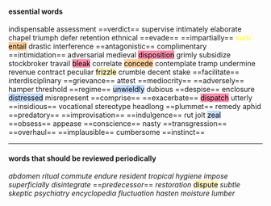 #### essential words
indispensable assessment ==verdict== supervise intimately elaborate chapel triumph defer retention ethnical ==evade== ==impartially== <mark style="background: transparent; color: yellow">curb</mark> <mark style="background: #FFB86CA6;">entail</mark> drastic interference ==antagonistic== complimentary ==intimidation== adversarial medieval <mark style="background: #FF5582A6;">disposition</mark> grimly subsidize stockbroker travail <mark style="background: #FF5582A6;">bleak</mark> correlate <mark style="background: #FFB86CA6;">concede</mark> contemplate tramp undermine revenue contract peculiar <mark style="background: #FFF3A3A6;">frizzle</mark> crumble decent stake ==facilitate== interdisciplinary ==grievance== attest ==mediocrity== ==adversely== hamper threshold ==regime== <mark style="background: #ADCCFFA6;">unwieldly</mark> dubious ==despise== enclosure <mark style="background: #ADCCFFA6;">distressed</mark> misrepresent ==comprise== ==exacerbate== <mark style="background: #FF5582A6;">dispatch</mark> utterly ==insidious== vocational stereotype headlong ==plummet== remedy aphid ==predatory== ==improvisation== ==indulgence== rut jolt  <mark style="background: #ADCCFFA6;">zeal</mark> ==obsess== appease ==conscience== nasty ==transgression== ==overhaul== ==implausible== cumbersome ==instinct==


---
#### words that should be reviewed periodically

*abdomen* *ritual* *commute* *endure* *resident* *tropical* *hygiene* *impose* *superficially* *disintegrate* ==*predecessor*== *restoration* <mark style="background: #FFF3A3A6;">dispute</mark> *subtle* *skeptic* *psychiatry* *encyclopedia* *fluctuation* *hasten* *moisture* *lumber* 

